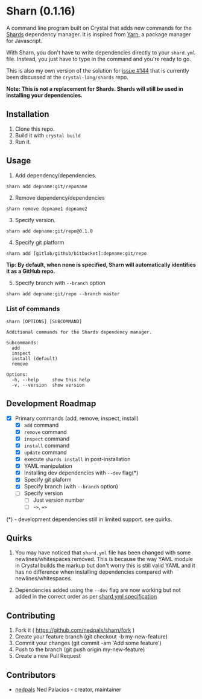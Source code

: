 # Sharn (0.1.16)

A command line program built on Crystal that adds new commands for the [Shards](https://github.com/crystal-lang/shards) dependency manager. It is inspired from [Yarn](https://yarnpkg.com), a package manager for Javascript.

With Sharn, you don't have to write dependencies directly to your `shard.yml` file. Instead, you just have to type in the command and you're ready to go.

This is also my own version of the solution for [issue #144](https://github.com/crystal-lang/shards/issues/144) that is currently been discussed at the `crystal-lang/shards` repo.

**Note: This is not a replacement for Shards. Shards will still be used in installing your dependencies.**

## Installation

1. Clone this repo.
2. Build it with `crystal build`
3. Run it.

## Usage
1.  Add dependency/dependencies.
```shell
sharn add depname:git/reponame
```

2. Remove dependency/dependencies
```shell
sharn remove depname1 depname2
```
3. Specify version.
```shell
sharn add depname:git/repo@0.1.0
```
4. Specify git platform
```shell
sharn add [gitlab/github/bitbucket]:depname:git/repo
```

**Tip: By default, when none is specified, Sharn will automatically identifies it as a GitHub repo.**

5. Specify branch with `--branch` option
```shell
sharn add depname:git/repo --branch master
```

### List of commands
```shell
sharn [OPTIONS] [SUBCOMMAND]

Additional commands for the Shards dependency manager.

Subcommands:
  add
  inspect
  install (default)
  remove

Options:
  -h, --help     show this help
  -v, --version  show version
```

## Development Roadmap

- [x] Primary commands (add, remove, inspect, install)
  - [x] `add` command
  - [x] `remove` command
  - [x] `inspect` command
  - [x] `install` command
  - [x] `update` command
  - [x] execute `shards install` in post-installation
  - [x] YAML manipulation 
  - [x] Installing dev dependencies with `--dev` flag(*)
  - [x] Specify git plaform
  - [x] Specify branch (with `--branch` option)
  - [ ] Specify version
    - [ ] Just version number
    - [ ] `~>`, `=>`

(*) - development dependencies still in limited support. see quirks.
	
## Quirks
1. You may have noticed that `shard.yml` file has been changed with some newlines/whitespaces removed. This is because the way YAML module in Crystal builds the markup but don't worry this is still valid YAML and it has no difference when installing dependencies compared with newlines/whitespaces.

2. Dependencies added using the `--dev` flag are now working but not added in the correct order as per [shard.yml specification](https://github.com/crystal-lang/shards/blob/master/SPEC.md)

## Contributing

1. Fork it ( https://github.com/nedpals/sharn/fork )
2. Create your feature branch (git checkout -b my-new-feature)
3. Commit your changes (git commit -am 'Add some feature')
4. Push to the branch (git push origin my-new-feature)
5. Create a new Pull Request

## Contributors

- [nedpals](https://github.com/nedpals) Ned Palacios - creator, maintainer
